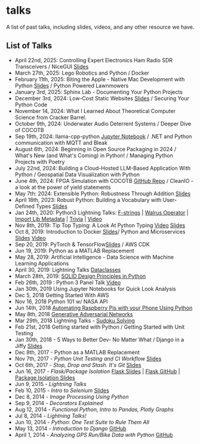 # talks
A list of past talks, including slides, videos, and any other resource we have.

## List of Talks
* April 22nd, 2025: Controlling Expert Electronics Ham Radio SDR Transceivers / NiceGUI [Slides](NiceGUI%202025-04-22.pdf)
* March 27th, 2025: Lego Robotics and Python / Docker
* February 11th, 2025: Biting the Apple - Native Mac Development with Python [Slides](https://rhettbull.github.io/biting-the-apple/) / Python Powered Lawnmowers
* January 3rd, 2025: Sphinx Lab - Documenting Your Python Projects
* December 3rd, 2024: Low-Cost Static Websites [Slides](https://docs.google.com/presentation/d/1xAHaTXz6E9nu7DKeMoTg1UYjFZ2jFY6GQLueqe6Y_o4/edit?usp=sharing) / Securing Your Python Code
* November 14, 2024: What I Learned About Theoretical Computer Science from Cracker Barrel.
* October 9th, 2024: Underwater Audio Deterrent Systems / Deeper Dive of COCOTB
* Sep 19th, 2024: llama-cpp-python [Jupyter Notebook](
https://github.com/HSV-AI/presentations/blob/master/2024%2F240919_Llama_CPP_Python.ipynb) / .NET and Python communication with MQTT and Bleak
* August 6th, 2024: Beginning in Open Source Packaging in 2024 / What's New (and What's Coming) in Python! / Managing Python Projects with Poetry
* July 22nd, 2024: Building a Cloud-Hosted LLM-Based Application With Python / Geospatial Data Visualization with Python
* June 4th, 2024: FPGA Simulation with COCOTB [GitHub Repo](github.com/andrewandrepowell/cocotb-introduction) / CleanIO - a look at the power of yield statements
* May 7th: 2024: Extensible Python: Robustness Through Addition [Slides](https://www.slideshare.net/slideshow/extensible-python-robustness-through-addition-pycon-2024/268810912)
* April 18th, 2023: Robust Python: Building a Vocabulary with User-Defined Types [Slides](https://www.slideshare.net/pviafore/userdefined-typespdf)
* Jan 24th, 2020: Python3 Lightning Talks:  [F-strings](https://docs.google.com/presentation/d/19tFoqdi8jFbIkhNDtLjrkNFK9spVgxfYZBln7MJaqAY/edit?usp=sharing) | [Walrus Operator](https://docs.google.com/presentation/d/143PasHqrAXuG7VIFwsvwEas6wJD1_WVU89iTnGy9LxA/edit?usp=sharing) | [Import Lib Metadata](importlib.metadata.pptx) | [Trivia](https://docs.google.com/presentation/d/1rI9M2LVpuEuQfu45V47_aP4N5U-GMBZvOBQ-JT5ICQo/edit?usp=sharing) | [Video](https://youtu.be/6tmtiB_tVfE)
* Nov 8th, 2019: Tip Top Typing: A Look At Python Typing [Video](https://www.youtube.com/watch?v=vtUiZkHVi-w&feature=youtu.be) [Slides](https://www.slideshare.net/pviafore/tip-top-typing-a-look-at-python-typing)
* Oct 8, 2019: Introduction to Docker [Slides](Docker.pptx)/ Python and Microservices [Slides](https://drive.google.com/file/d/1HUINo_YWHlBXqdXPRmAfVTACH8mATy0G/view) [Video](https://www.youtube.com/watch?v=W_HZLqqkgIw)
* Sep 20, 2019: PyTorch & TensorFlow[Slides](https://docs.google.com/presentation/d/1yhAFLsKK78NyzCQd4mXz-tzvlIP1iG7F57vixWC5VBk/edit?usp=sharing) / AWS CDK
* Jun 19, 2019: Python as a MATLAB Replacement
* May 28, 2019: Artificial Intelligence - Data Science with Machine Learning Applications
* April 30, 2019: Lightning Talks [Dataclasses](https://github.com/pviafore/presentation-resources/blob/master/hsvpy/Dataclasses.ipynb)
* March 28th, 2019: [SOLID Design Principles in Python ](https://docs.google.com/presentation/d/1Masft7dSCY46oElA9Uolg_yz4_TQU-b_G-GVF7QZfqY/edit?usp=sharing)
* Feb 26th, 2019 : Python 3 Panel Talk [Video](https://www.youtube.com/watch?v=EKDcHsZtl4E)
* Jan 30th, 2019 Using Jupyter Notebooks for Quick Look Analysis
* Dec 5, 2018 Getting Started With AWS
* Nov 16, 2018 Python 101 w/ NASA API
* Jun 14th, 2018 [Automating Raspberry Pis with your Phone Using Python](https://www.slideshare.net/pviafore/controlling-raspberry-pis-with-your-phone-using-python-110292334)
* May 8th, 2018 [Generative Adversarial Networks](https://github.com/arnolmi/GAN)
* Mar 29th, 2018 Lightning Talks - [Sudoku Solving](https://github.com/pviafore/sudoku-solver/blob/master/Sudoku%20Solver.ipynb)
* Feb 21st, 2018 Getting started with Python / Getting Started with Unit Testing
* Jan 30th, 2018 - 5 Ways to Better Dev- No Matter What / Django in a Jiffy [Slides](https://docs.google.com/presentation/d/1CjWWlRFKgaom9LWoegRvaScXtAlEEbQk0wRCWactZXM/edit?usp=sharing)
* Dec 8th, 2017 - Python as a MATLAB Replacement
* Nov 7th, 2017 - *Python Unit Testing and CI Workflow* [Slides](https://docs.google.com/presentation/d/1PQ6k4dcZG0YI2fiwVOCAqBIA6tXOhu8RvbIuiNdVulc/edit?usp=sharing)
* Oct 6th, 2017 - *Stop, Drop and Stash.  It's Git* [Slides](Git.pptx)
* Jun 16, 2017 - *Flask/Package Isolation* [Flask Slides](https://unix-pipes-as-a-service-talk.herokuapp.com/slides#/) | [Flask GitHub](https://github.com/cking-ha/hsv.py-flask-intro-talk) | [Package Isolation Slides](https://docs.google.com/presentation/d/11Cu787TbP2JY1N7SzMjHrI9nnQIfCMJm4ik7G328K_E/edit?usp=sharing)
* Jun 9, 2015 - *Lightning Talks*
* Feb 10, 2015 - *Intro to Selenium* [Slides](https://www.slideshare.net/pviafore/controlling-the-browser-through-python-and-selenium)
* Dec 8, 2014 - *Image Processing Using Python*
* Sep 9, 2014 - *Decorators Explained*
* Aug 12, 2014 - *Functional Python, Intro to Pandas, Plotly Graphs*
* Jul 8, 2014 - *Lightning Talks!*
* Jun 10, 2014 - *Python: One Test Suite to Rule Them All*
* May 13, 2014 - *Introduction to Django* [GitHub](https://github.com/mark0978/hsvpy-talk)
* April 1, 2014 - *Analyzing GPS Run/Bike Data with Python* [GitHub](https://github.com/titsworth/hsvpy-runtalk)
